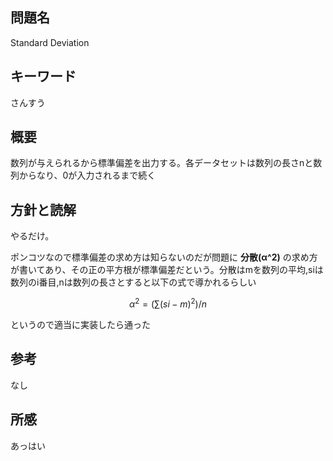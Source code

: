 ## 問題名
Standard Deviation
## キーワード
さんすう
## 概要
数列が与えられるから標準偏差を出力する。各データセットは数列の長さnと数列からなり、0が入力されるまで続く
## 方針と読解
やるだけ。<br>

ポンコツなので標準偏差の求め方は知らないのだが問題に **分散(α^2)** の求め方が書いてあり、その正の平方根が標準偏差だという。分散はmを数列の平均,siは数列のi番目,nは数列の長さとすると以下の式で導かれるらしい

```math
α^2 = (∑(si - m)^2)/n
```

というので適当に実装したら通った

## 参考
なし
## 所感
あっはい